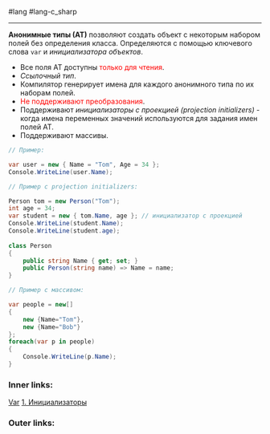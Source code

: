 #lang #lang-c_sharp

---
**Анонимные типы (АТ)** позволяют создать объект с некоторым набором полей без определения класса. 
Определяются с помощью ключевого слова `var` и *инициализатора объектов*.
- Все поля АТ доступны <font color="#ff0000">только для чтения</font>.
- *Ссылочный тип*.
- Компилятор генерирует имена для каждого анонимного типа по их наборам полей.
- <font color="#ff0000">Не поддерживают преобразования</font>.
- Поддерживают *инициализаторы с проекцией (projection initializers)* - когда имена переменных значений используются для задания имен полей АТ.
- Поддерживают массивы.

```csharp
// Пример:

var user = new { Name = "Tom", Age = 34 };
Console.WriteLine(user.Name);

// Пример с projection initializers:

Person tom = new Person("Tom"); 
int age = 34;
var student = new { tom.Name, age }; // инициализатор с проекцией
Console.WriteLine(student.Name);
Console.WriteLine(student.age);
 
class Person
{
    public string Name { get; set; }
    public Person(string name) => Name = name;
}

// Пример с массивом:

var people = new[]
{
    new {Name="Tom"},
    new {Name="Bob"}
};
foreach(var p in people)
{
    Console.WriteLine(p.Name);
}
```

### Inner links:
[Var](1.%20Languages/C-sharp/0.%20Введение/1.%20Типы%20данных/Var.md)
[1. Инициализаторы](1.%20Languages/C-sharp/0.%20Введение/2.%20Классовые%20механизмы/1.%20Инициализаторы.md)

### Outer links:
